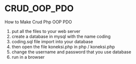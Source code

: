 # CRUD_OOP_PDO
How to Make Crud Php OOP PDO

1. put all the files to your web server
2. create a database in mysql with the name coding
3. coding.sql file import into your database
4. then open the file koneksi.php in php / koneksi.php
5. change the username and password that you use database
6. run in a browser
